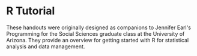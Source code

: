 # R Tutorial


These handouts were originally designed as companions to Jennifer Earl's Programming for the Social
		Sciences graduate class at the University of Arizona. They provide an overview for
    getting started with R for statistical analysis and data management.

